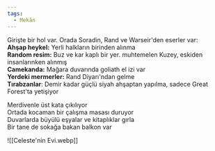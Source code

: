 ```yaml
---  
tags:
  - Mekân  
---  
```

  
Girişte bir hol var. Orada Soradin, Rand ve Warseir'den eserler var:  
	**Ahşap heykel:** Yerli halkların birinden alınma  
	**Random resim:** Buz ve kar kaplı bir yer. muhtemelen Kuzey, eskiden insanlarınken alınmış  
	**Camekanda:** Mağara duvarında goliath el izi var  
	**Yerdeki mermerler:** Rand Diyarı'ndan gelme  
	**Tırabzanlar**: Demir kadar güçlü siyah ahşaptan yapılma, sadece Great Forest'ta yetişiyor  
  
Merdivenle üst kata çıkılıyor  
	Ortada kocaman bir çalışma masası duruyor  
	Duvarlarda büyülü eşyalar ve kitaplıklar gırla  
	Bir tane de sokağa bakan balkon var  
  
![[Celeste'nin Evi.webp]]